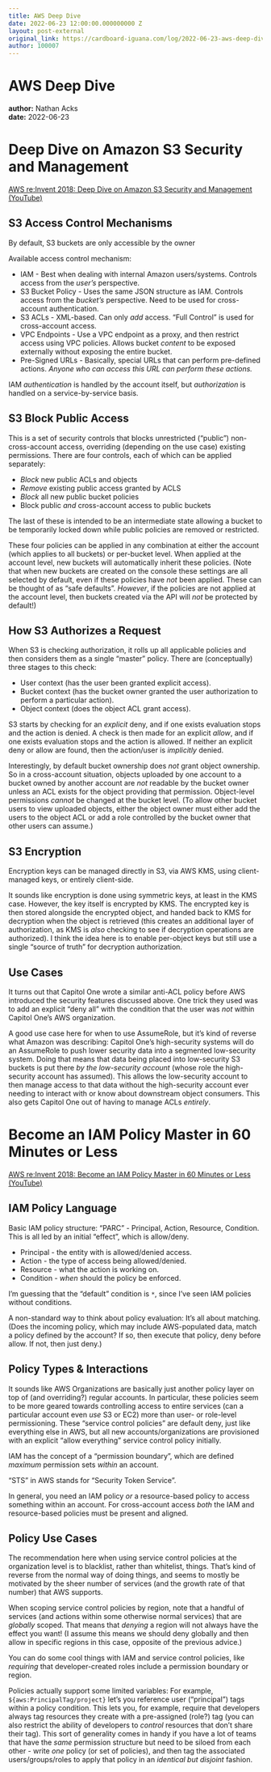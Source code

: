 ```yaml
---
title: AWS Deep Dive
date: 2022-06-23 12:00:00.000000000 Z
layout: post-external
original_link: https://cardboard-iguana.com/log/2022-06-23-aws-deep-dive.html
author: 100007
---
```


# AWS Deep Dive

**author:** Nathan Acks  
**date:** 2022-06-23

# Deep Dive on Amazon S3 Security and Management

[AWS re:Invent 2018: Deep Dive on Amazon S3 Security and Management (YouTube)](https://youtu.be/x25FSsXrBqU)

## S3 Access Control Mechanisms

By default, S3 buckets are only accessible by the owner

Available access control mechanism:

- IAM - Best when dealing with internal Amazon users/systems. Controls access from the _user’s_ perspective.
- S3 Bucket Policy - Uses the same JSON structure as IAM. Controls access from the _bucket’s_ perspective. Need to be used for cross-account authentication.
- S3 ACLs - XML-based. Can only _add_ access. “Full Control” is used for cross-account access.
- VPC Endpoints - Use a VPC endpoint as a proxy, and then restrict access using VPC policies. Allows bucket _content_ to be exposed externally without exposing the entire bucket.
- Pre-Signed URLs - Basically, special URLs that can perform pre-defined actions. _Anyone who can access this URL can perform these actions._

IAM _authentication_ is handled by the account itself, but _authorization_ is handled on a service-by-service basis.

## S3 Block Public Access

This is a set of security controls that blocks unrestricted (“public”) non-cross-account access, overriding (depending on the use case) existing permissions. There are four controls, each of which can be applied separately:

- _Block_ new public ACLs and objects
- _Remove_ existing public access granted by ACLS
- _Block_ all new public bucket policies
- Block public _and_ cross-account access to public buckets

The last of these is intended to be an intermediate state allowing a bucket to be temporarily locked down while public policies are removed or restricted.

These four policies can be applied in any combination at either the account (which applies to all buckets) or per-bucket level. When applied at the account level, new buckets will automatically inherit these policies. (Note that when new buckets are created on the console these settings are all selected by default, even if these policies have _not_ been applied. These can be thought of as “safe defaults”. _However_, if the policies are not applied at the account level, then buckets created via the API will _not_ be protected by default!)

## How S3 Authorizes a Request

When S3 is checking authorization, it rolls up all applicable policies and then considers them as a single “master” policy. There are (conceptually) three stages to this check:

- User context (has the user been granted explicit access).
- Bucket context (has the bucket owner granted the user authorization to perform a particular action).
- Object context (does the object ACL grant access).

S3 starts by checking for an _explicit_ deny, and if one exists evaluation stops and the action is denied. A check is then made for an explicit _allow_, and if one exists evaluation stops and the action is allowed. If neither an explicit deny or allow are found, then the action/user is _implicitly_ denied.

Interestingly, by default bucket ownership does _not_ grant object ownership. So in a cross-account situation, objects uploaded by one account to a bucket owned by another account are _not_ readable by the bucket owner unless an ACL exists for the object providing that permission. Object-level permissions _cannot_ be changed at the bucket level. (To allow other bucket users to view uploaded objects, either the object owner must either add the users to the object ACL or add a role controlled by the bucket owner that other users can assume.)

## S3 Encryption

Encryption keys can be managed directly in S3, via AWS KMS, using client-managed keys, or entirely client-side.

It sounds like encryption is done using symmetric keys, at least in the KMS case. However, the key itself is encrypted by KMS. The encrypted key is then stored alongside the encrypted object, and handed back to KMS for decryption when the object is retrieved (this creates an additional layer of authorization, as KMS is _also_ checking to see if decryption operations are authorized). I think the idea here is to enable per-object keys but still use a single “source of truth” for decryption authorization.

## Use Cases

It turns out that Capitol One wrote a similar anti-ACL policy before AWS introduced the security features discussed above. One trick they used was to add an explicit “deny all” with the condition that the user was _not_ within Capitol One’s AWS organization.

A good use case here for when to use AssumeRole, but it’s kind of reverse what Amazon was describing: Capitol One’s high-security systems will do an AssumeRole to push lower security data into a segmented low-security system. Doing that means that data being placed into low-security S3 buckets is put there _by the low-security account_ (whose role the high-security account has assumed). This allows the low-security account to then manage access to that data without the high-security account ever needing to interact with or know about downstream object consumers. This also gets Capitol One out of having to manage ACLs _entirely_.

# Become an IAM Policy Master in 60 Minutes or Less

[AWS re:Invent 2018: Become an IAM Policy Master in 60 Minutes or Less (YouTube)](https://youtu.be/YQsK4MtsELU)

## IAM Policy Language

Basic IAM policy structure: “PARC” - Principal, Action, Resource, Condition. This is all led by an initial “effect”, which is allow/deny.

- Principal - the entity with is allowed/denied access.
- Action - the type of access being allowed/denied.
- Resource - what the action is working on.
- Condition - _when_ should the policy be enforced.

I’m guessing that the “default” condition is `*`, since I’ve seen IAM policies without conditions.

A non-standard way to think about policy evaluation: It’s all about matching. (Does the incoming policy, which may include AWS-populated data, match a policy defined by the account? If so, then execute that policy, deny before allow. If not, then just deny.)

## Policy Types & Interactions

It sounds like AWS Organizations are basically just another policy layer on top of (and overriding?) regular accounts. In particular, these policies seem to be more geared towards controlling access to entire services (can a particular account even _use_ S3 or EC2) more than user- or role-level permissioning. These “service control policies” are default deny, just like everything else in AWS, but all new accounts/organizations are provisioned with an explicit “allow everything” service control policy initially.

IAM has the concept of a “permission boundary”, which are defined _maximum_ permission sets _within_ an account.

“STS” in AWS stands for “Security Token Service”.

In general, you need an IAM policy _or_ a resource-based policy to access something within an account. For cross-account access _both_ the IAM and resource-based policies must be present and aligned.

## Policy Use Cases

The recommendation here when using service control policies at the organization level is to blacklist, rather than whitelist, things. That’s kind of reverse from the normal way of doing things, and seems to mostly be motivated by the sheer number of services (and the growth rate of that number) that AWS supports.

When scoping service control policies by region, note that a handful of services (and actions within some otherwise normal services) that are _globally_ scoped. That means that _denying_ a region will not always have the effect you want! (I assume this means we should deny globally and then allow in specific regions in this case, opposite of the previous advice.)

You can do some cool things with IAM and service control policies, like _requiring_ that developer-created roles include a permission boundary or region.

Policies actually support some limited variables: For example, `${aws:PrincipalTag/project}` let’s you reference user (“principal”) tags within a policy condition. This lets you, for example, require that developers always tag resources they create with a pre-assigned (role?) tag (you can also restrict the ability of developers to _control_ resources that don’t share their tag). This sort of generality comes in handy if you have a lot of teams that have the _same_ permission structure but need to be siloed from each other - write _one_ policy (or set of policies), and then tag the associated users/groups/roles to apply that policy in an _identical but disjoint_ fashion.

